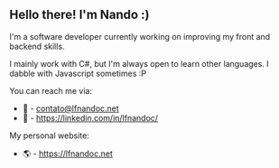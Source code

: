## Hello there! I'm Nando :)

I'm a software developer currently working on improving my front and backend skills.

I mainly work with C#, but I'm always open to learn other languages. I dabble with Javascript sometimes :P

You can reach me via:

- 📩 - contato@lfnandoc.net
- 💼 - https://linkedin.com/in/lfnandoc/

My personal website:

- 🌎 - https://lfnandoc.net

